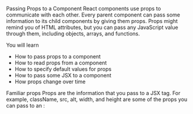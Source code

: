 Passing Props to a Component
React components use props to communicate with each other. Every parent component can pass some information to its child components by giving them props. Props might remind you of HTML attributes, but you can pass any JavaScript value through them, including objects, arrays, and functions.

You will learn
- How to pass props to a component
- How to read props from a component
- How to specify default values for props
- How to pass some JSX to a component
- How props change over time

Familiar props 
Props are the information that you pass to a JSX tag. For example, className, src, alt, width, and height are some of the props you can pass to an <img>: